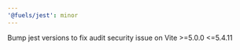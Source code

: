 ```yaml
---
'@fuels/jest': minor
---
```


Bump jest versions to fix audit security issue on Vite >=5.0.0 <=5.4.11
